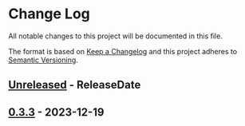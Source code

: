 # Change Log
All notable changes to this project will be documented in this file.

The format is based on [Keep a Changelog](http://keepachangelog.com/)
and this project adheres to [Semantic Versioning](http://semver.org/).

<!-- next-header -->
## [Unreleased] - ReleaseDate

## [0.3.3] - 2023-12-19

<!-- next-url -->
[Unreleased]: https://github.com/assert-rs/dir-diff/compare/v0.3.3...HEAD
[0.3.3]: https://github.com/assert-rs/dir-diff/compare/e7b7555...v0.3.3
